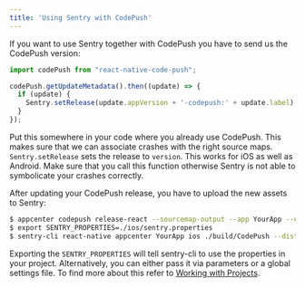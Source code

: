 ```yaml
---
title: 'Using Sentry with CodePush'
---
```


If you want to use Sentry together with CodePush you have to send us the CodePush version:

```javascript
import codePush from "react-native-code-push";

codePush.getUpdateMetadata().then((update) => {
  if (update) {
    Sentry.setRelease(update.appVersion + '-codepush:' + update.label);
  }
});
```

Put this somewhere in your code where you already use CodePush. This makes sure that we can associate crashes with the right source maps. `Sentry.setRelease` sets the release to `version`. This works for iOS as well as Android. Make sure that you call this function otherwise Sentry is not able to symbolicate your crashes correctly.

After updating your CodePush release, you have to upload the new assets to Sentry:

```bash
$ appcenter codepush release-react --sourcemap-output --app YourApp --output-dir ./build
$ export SENTRY_PROPERTIES=./ios/sentry.properties
$ sentry-cli react-native appcenter YourApp ios ./build/CodePush --dist YourBuildNumber
```

Exporting the `SENTRY_PROPERTIES` will tell sentry-cli to use the properties in your project. Alternatively, you can either pass it via parameters or a global settings file. To find more about this refer to [Working with Projects](/cli/configuration/#sentry-cli-working-with-projects).
